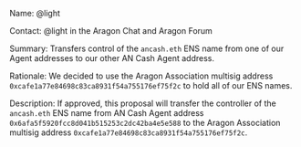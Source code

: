 Name: @light 

Contact: @light in the Aragon Chat and Aragon Forum

Summary: Transfers control of the `ancash.eth` ENS name from one of our Agent addresses to our other AN Cash Agent address.

Rationale: We decided to use the Aragon Association multisig address `0xcafe1a77e84698c83ca8931f54a755176ef75f2c` to hold all of our ENS names.

Description: If approved, this proposal will transfer the controller of the `ancash.eth` ENS name from AN Cash Agent address `0x6afa5f5920fcc8d041b515253c2dc42ba4e5e588` to the Aragon Association multisig address `0xcafe1a77e84698c83ca8931f54a755176ef75f2c`.
